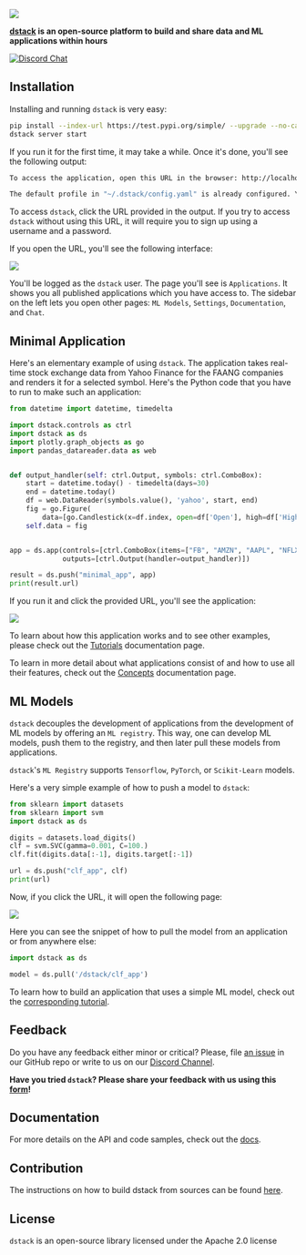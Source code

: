 ![](https://raw.githubusercontent.com/dstackai/dstack/master/splash.png)

**[dstack](https://dstack.ai/) is an open-source platform to build and share data and ML applications within hours**

[![Discord Chat](https://img.shields.io/discord/687649691688501294.svg)](https://discord.gg/)

## Installation

Installing and running `dstack` is very easy:

```bash
pip install --index-url https://test.pypi.org/simple/ --upgrade --no-cache-dir --extra-index-url=https://pypi.org/simple/ dstack==0.6.1.dev3
dstack server start
```

If you run it for the first time, it may take a while. Once it's done, you'll see the following output:

```bash
To access the application, open this URL in the browser: http://localhost:8080/auth/verify?user=dstack&code=xxxxxxxx-xxxx-xxxx-xxxx-xxxxxxxxxxxx&next=/

The default profile in "~/.dstack/config.yaml" is already configured. You are welcome to push your applications using Python package.
```

To access `dstack`, click the URL provided in the output. If you try to access `dstack` without using this URL, it will
require you to sign up using a username and a password.

If you open the URL, you'll see the following interface:

![](https://gblobscdn.gitbook.com/assets%2F-LyOZaAwuBdBTEPqqlZy%2F-MRGHEBnXtyh5_mlTAlZ%2F-MRGIG9IIEM79SdH_Fwx%2Fds_signed_in_empty.png?alt=media&token=90450054-8afa-43ec-b0af-9b3347a45e31)

You'll be logged as the `dstack` user. The page you'll see is `Applications`. It shows you all published applications
which you have access to. The sidebar on the left lets you open other pages: `ML Models`, `Settings`, `Documentation`,
and `Chat`.

## Minimal Application

Here's an elementary example of using `dstack`. The application takes real-time stock exchange data from Yahoo Finance
for the FAANG companies and renders it for a selected symbol. Here's the Python code that you have to run to make such
an application:

```python
from datetime import datetime, timedelta

import dstack.controls as ctrl
import dstack as ds
import plotly.graph_objects as go
import pandas_datareader.data as web


def output_handler(self: ctrl.Output, symbols: ctrl.ComboBox):
    start = datetime.today() - timedelta(days=30)
    end = datetime.today()
    df = web.DataReader(symbols.value(), 'yahoo', start, end)
    fig = go.Figure(
        data=[go.Candlestick(x=df.index, open=df['Open'], high=df['High'], low=df['Low'], close=df['Close'])])
    self.data = fig


app = ds.app(controls=[ctrl.ComboBox(items=["FB", "AMZN", "AAPL", "NFLX", "GOOG"])],
             outputs=[ctrl.Output(handler=output_handler)])

result = ds.push("minimal_app", app)
print(result.url)
```

If you run it and click the provided URL, you'll see the application:

![](https://gblobscdn.gitbook.com/assets%2F-LyOZaAwuBdBTEPqqlZy%2F-MRGHEBnXtyh5_mlTAlZ%2F-MRGIh18UuHTjmCXfIpD%2Fds_minimal_app.png?alt=media&token=17759f21-7e99-43bd-b790-70ecbbf21c3c)

To learn about how this application works and to see other examples, please check out
the [Tutorials](https://docs.dstack.ai/tutorials) documentation page.

To learn in more detail about what applications consist of and how to use all their features, check out
the [Concepts](https://docs.dstack.ai/concepts) documentation page.

## ML Models

`dstack` decouples the development of applications from the development of ML models by offering an `ML registry`. This
way, one can develop ML models, push them to the registry, and then later pull these models from applications.

`dstack`'s `ML Registry` supports `Tensorflow`, `PyTorch`, or `Scikit-Learn` models.

Here's a very simple example of how to push a model to `dstack`:

```python
from sklearn import datasets
from sklearn import svm
import dstack as ds

digits = datasets.load_digits()
clf = svm.SVC(gamma=0.001, C=100.)
clf.fit(digits.data[:-1], digits.target[:-1])

url = ds.push("clf_app", clf)
print(url)
```

Now, if you click the URL, it will open the following page:

![](https://gblobscdn.gitbook.com/assets%2F-LyOZaAwuBdBTEPqqlZy%2F-MRGNY5YFKhVKgIGfGWP%2F-MRGNzac1vfYPdiF6LKJ%2Fds_%20clf_app.png?alt=media&token=6cc4027a-6c4a-489d-bd55-a88f17a7344b)

Here you can see the snippet of how to pull the model from an application or from anywhere else:

```python
import dstack as ds

model = ds.pull('/dstack/clf_app')
```

To learn how to build an application that uses a simple ML model, check out
the [corresponding tutorial](https://docs.dstack.ai/tutorials/simple-application-with-scikit-learn-model).

## Feedback

Do you have any feedback either minor or critical? Please, file [an issue](https://github.com/dstackai/dstack/issues) in
our GitHub repo or write to us on our [Discord Channel](https://discord.com/invite/8xfhEYa).

**Have you tried `dstack`? Please share your feedback with us using this [form](https://forms.gle/4U6Z6hmZhbAtEDK29)!**

## Documentation

For more details on the API and code samples, check out the [docs](https://docs.dstack.ai/).

## Contribution

The instructions on how to build dstack from sources can be found [here](CONTRIBUTING.md).

## License

`dstack` is an open-source library licensed under the Apache 2.0 license